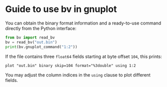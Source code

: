 # Guide to use bv in gnuplot

You can obtain the binary format information and a ready-to-use command directly from the Python interface:
```python
from bv import read_bv
bv = read_bv("out.bin")
print(bv.gnuplot_command("1:2"))
```
If the file contains three `float64` fields starting at byte offset `104`, this prints:
```gnuplot
plot "out.bin" binary skip=104 format="%3double" using 1:2
```
You may adjust the column indices in the `using` clause to plot different fields.
